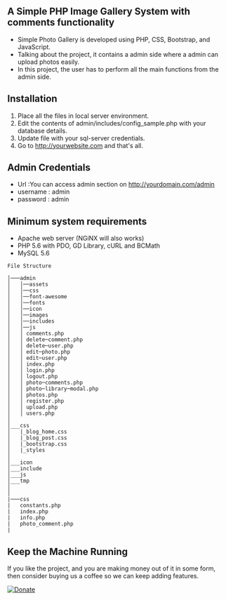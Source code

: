A Simple PHP Image Gallery System with comments functionality
---
* Simple Photo Gallery is developed using PHP, CSS, Bootstrap, and JavaScript.
* Talking about the project, it contains a admin side where a admin can upload photos easily.
* In this project, the user has to perform all the main functions from the admin side.

Installation
---
1. Place all the files in local server environment.
2. Edit the contents of admin/includes/config_sample.php  with your database details.
3. Update file with your sql-server credentials.
4. Go to http://yourwebsite.com and that's all.

Admin Credentials
---
* Url :You can access admin section on http://yourdomain.com/admin
* username : admin
* password : admin

Minimum system requirements
---
* Apache web server (NGiNX will also works)
* PHP 5.6 with PDO, GD Library, cURL and BCMath
* MySQL 5.6

```
File Structure

│───admin
│   │──assets
│   │──css
│   │──font-awesome
│   │──fonts
│   │──icon
│   │──images
│   │──includes
│   │──js
│   │ comments.php
│   │ delete─comment.php
│   │ delete─user.php
│   │ edit─photo.php
│   │ edit─user.php
│   │ index.php
│   │ login.php
│   │ logout.php
│   │ photo─comments.php
│   │ photo─library─modal.php
│   │ photos.php
│   │ register.php
│   │ upload.php
│   │ users.php
│   
│___css
│   |_blog_home.css
│   |_blog_post.css
│   |_bootstrap.css
│   |_styles
│   
│___icon
│___include
│___js
│___tmp
│
│
|───css
|   constants.php
|   index.php
|   info.php
|   photo_comment.php
|
```

Keep the Machine Running
---
If you like the project, and you are making money out of it in some form, then consider buying us a coffee so we can keep adding features.

<a href="https://www.paypal.com/cgi-bin/webscr?cmd=_s-xclick&hosted_button_id=SLBVQN4F6JBGL&source=url" rel="nofollow"><img src="https://camo.githubusercontent.com/bce14c8e2e39ba0464551b34602b4c60c182526b/68747470733a2f2f7777772e70617970616c6f626a656374732e636f6d2f656e5f55532f692f62746e2f62746e5f646f6e6174655f4c472e676966" alt="Donate" data-canonical-src="" style="max-width:100%;"></a>
